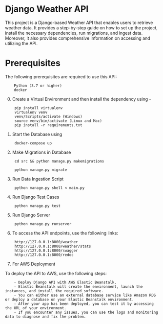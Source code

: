 # Django Weather API
This project is a Django-based Weather API that enables users to retrieve weather data. It provides a step-by-step guide on how to set up the project, install the necessary dependencies, run migrations, and ingest data. Moreover, it also provides comprehensive information on accessing and utilizing the API.

# Prerequisites
The following prerequisites are required to use this API:

        Python (3.7 or higher)   
        docker

0. Create a Virtual Environment and then install the dependency using -

        pip install virtualenv
        virtualenv venv
        venv/Scripts/activate (Windows)
        source venv/bin/activate (Linux and Mac)
        pip install -r requirements.txt

1. Start the Database using 

        docker-compose up 

2. Make Migrations in Database 

        cd src && python manage.py makemigrations

        python manage.py migrate

3. Run Data Ingestion Script 

        python manage.py shell < main.py   

4. Run Django Test Cases

        python manage.py test

5. Run Django Server 

        python manage.py runserver

6. To access the API endpoints, use the following links:

        http://127.0.0.1:8000/weather
        http://127.0.0.1:8000/weather/stats
        http://127.0.0.1:8000/swagger
        http://127.0.0.1:8000/redoc


7. For AWS Deployment

To deploy the API to AWS, use the following steps:

        - Deploy Django API with AWS Elastic Beanstalk.
        - Elastic Beanstalk will create the environment, launch the instances, and install the required software.
        - You can either use an external database service like Amazon RDS or deploy a database on your Elastic Beanstalk environment.
        - After your app has been deployed, you can test it by accessing the URL of your environment.
        - If you encounter any issues, you can use the logs and monitoring data to diagnose and fix the problem.





